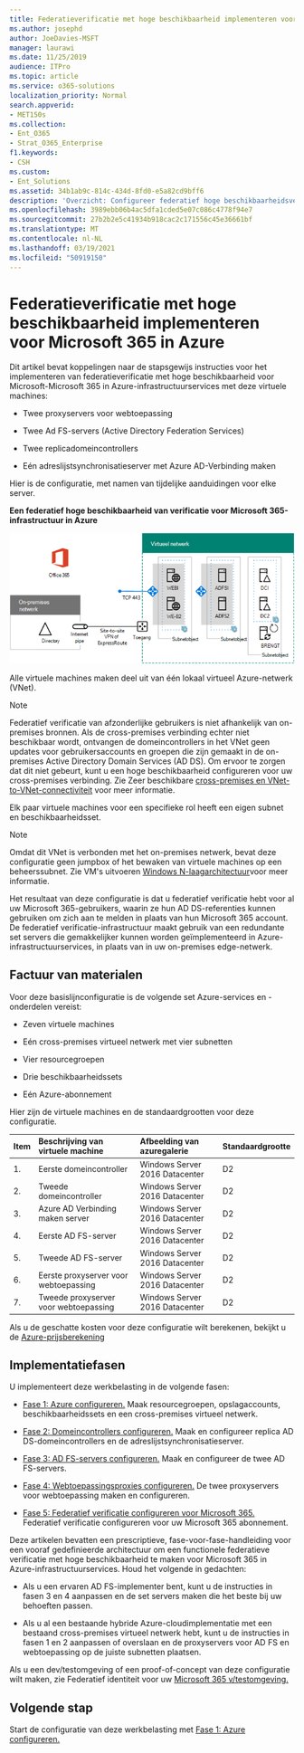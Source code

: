 ```yaml
---
title: Federatieverificatie met hoge beschikbaarheid implementeren voor Microsoft 365 in Azure
ms.author: josephd
author: JoeDavies-MSFT
manager: laurawi
ms.date: 11/25/2019
audience: ITPro
ms.topic: article
ms.service: o365-solutions
localization_priority: Normal
search.appverid:
- MET150s
ms.collection:
- Ent_O365
- Strat_O365_Enterprise
f1.keywords:
- CSH
ms.custom:
- Ent_Solutions
ms.assetid: 34b1ab9c-814c-434d-8fd0-e5a82cd9bff6
description: 'Overzicht: Configureer federatief hoge beschikbaarheidsverificatie voor uw Microsoft 365 abonnement in Microsoft Azure.'
ms.openlocfilehash: 3989ebb06b4ac5dfa1cded5e07c086c4778f94e7
ms.sourcegitcommit: 27b2b2e5c41934b918cac2c171556c45e36661bf
ms.translationtype: MT
ms.contentlocale: nl-NL
ms.lasthandoff: 03/19/2021
ms.locfileid: "50919150"
---
```

# <a name="deploy-high-availability-federated-authentication-for-microsoft-365-in-azure"></a>Federatieverificatie met hoge beschikbaarheid implementeren voor Microsoft 365 in Azure

Dit artikel bevat koppelingen naar de stapsgewijs instructies voor het implementeren van federatieverificatie met hoge beschikbaarheid voor Microsoft-Microsoft 365 in Azure-infrastructuurservices met deze virtuele machines:
  
- Twee proxyservers voor webtoepassing
    
- Twee Ad FS-servers (Active Directory Federation Services)
    
- Twee replicadomeincontrollers
    
- Eén adreslijstsynchronisatieserver met Azure AD-Verbinding maken
    
Hier is de configuratie, met namen van tijdelijke aanduidingen voor elke server.
  
**Een federatief hoge beschikbaarheid van verificatie voor Microsoft 365-infrastructuur in Azure**

![De uiteindelijke configuratie van de hoge beschikbaarheid Microsoft 365 federatief verificatie-infrastructuur in Azure](../media/c5da470a-f2aa-489a-a050-df09b4d641df.png)
  
Alle virtuele machines maken deel uit van één lokaal virtueel Azure-netwerk (VNet). 
  
> [!NOTE]
> Federatief verificatie van afzonderlijke gebruikers is niet afhankelijk van on-premises bronnen. Als de cross-premises verbinding echter niet beschikbaar wordt, ontvangen de domeincontrollers in het VNet geen updates voor gebruikersaccounts en groepen die zijn gemaakt in de on-premises Active Directory Domain Services (AD DS). Om ervoor te zorgen dat dit niet gebeurt, kunt u een hoge beschikbaarheid configureren voor uw cross-premises verbinding. Zie Zeer beschikbare [cross-premises en VNet-to-VNet-connectiviteit](/azure/vpn-gateway/vpn-gateway-highlyavailable) voor meer informatie.
  
Elk paar virtuele machines voor een specifieke rol heeft een eigen subnet en beschikbaarheidsset.
  
> [!NOTE]
> Omdat dit VNet is verbonden met het on-premises netwerk, bevat deze configuratie geen jumpbox of het bewaken van virtuele machines op een beheerssubnet. Zie VM's uitvoeren [Windows N-laagarchitectuur](/azure/guidance/guidance-compute-n-tier-vm)voor meer informatie. 
  
Het resultaat van deze configuratie is dat u federatief verificatie hebt voor al uw Microsoft 365-gebruikers, waarin ze hun AD DS-referenties kunnen gebruiken om zich aan te melden in plaats van hun Microsoft 365 account. De federatief verificatie-infrastructuur maakt gebruik van een redundante set servers die gemakkelijker kunnen worden geïmplementeerd in Azure-infrastructuurservices, in plaats van in uw on-premises edge-netwerk.
  
## <a name="bill-of-materials"></a>Factuur van materialen

Voor deze basislijnconfiguratie is de volgende set Azure-services en -onderdelen vereist:
  
- Zeven virtuele machines
    
- Eén cross-premises virtueel netwerk met vier subnetten
    
- Vier resourcegroepen
    
- Drie beschikbaarheidssets
    
- Eén Azure-abonnement
    
Hier zijn de virtuele machines en de standaardgrootten voor deze configuratie.
  
|**Item**|**Beschrijving van virtuele machine**|**Afbeelding van azuregalerie**|**Standaardgrootte**|
|:-----|:-----|:-----|:-----|
|1.  <br/> |Eerste domeincontroller  <br/> |Windows Server 2016 Datacenter  <br/> |D2  <br/> |
|2.  <br/> |Tweede domeincontroller  <br/> |Windows Server 2016 Datacenter  <br/> |D2  <br/> |
|3.  <br/> |Azure AD Verbinding maken server  <br/> |Windows Server 2016 Datacenter  <br/> |D2  <br/> |
|4.  <br/> |Eerste AD FS-server  <br/> |Windows Server 2016 Datacenter  <br/> |D2  <br/> |
|5.  <br/> |Tweede AD FS-server  <br/> |Windows Server 2016 Datacenter  <br/> |D2  <br/> |
|6.  <br/> |Eerste proxyserver voor webtoepassing  <br/> |Windows Server 2016 Datacenter  <br/> |D2  <br/> |
|7.  <br/> |Tweede proxyserver voor webtoepassing  <br/> |Windows Server 2016 Datacenter  <br/> |D2  <br/> |
   
Als u de geschatte kosten voor deze configuratie wilt berekenen, bekijkt u de [Azure-prijsberekening](https://azure.microsoft.com/pricing/calculator/)
  
## <a name="phases-of-deployment"></a>Implementatiefasen

U implementeert deze werkbelasting in de volgende fasen:
  
- [Fase 1: Azure configureren.](high-availability-federated-authentication-phase-1-configure-azure.md) Maak resourcegroepen, opslagaccounts, beschikbaarheidssets en een cross-premises virtueel netwerk.
    
- [Fase 2: Domeincontrollers configureren.](high-availability-federated-authentication-phase-2-configure-domain-controllers.md) Maak en configureer replica AD DS-domeincontrollers en de adreslijstsynchronisatieserver.
    
- [Fase 3: AD FS-servers configureren.](high-availability-federated-authentication-phase-3-configure-ad-fs-servers.md) Maak en configureer de twee AD FS-servers.
    
- [Fase 4: Webtoepassingsproxies configureren.](high-availability-federated-authentication-phase-4-configure-web-application-pro.md) De twee proxyservers voor webtoepassing maken en configureren.
    
- [Fase 5: Federatief verificatie configureren voor Microsoft 365.](high-availability-federated-authentication-phase-5-configure-federated-authentic.md) Federatief verificatie configureren voor uw Microsoft 365 abonnement.
    
Deze artikelen bevatten een prescriptieve, fase-voor-fase-handleiding voor een vooraf gedefinieerde architectuur om een functionele federatieve verificatie met hoge beschikbaarheid te maken voor Microsoft 365 in Azure-infrastructuurservices. Houd het volgende in gedachten:
  
- Als u een ervaren AD FS-implementer bent, kunt u de instructies in fasen 3 en 4 aanpassen en de set servers maken die het beste bij uw behoeften passen.
    
- Als u al een bestaande hybride Azure-cloudimplementatie met een bestaand cross-premises virtueel netwerk hebt, kunt u de instructies in fasen 1 en 2 aanpassen of overslaan en de proxyservers voor AD FS en webtoepassing op de juiste subnetten plaatsen.
    
Als u een dev/testomgeving of een proof-of-concept van deze configuratie wilt maken, zie Federatief identiteit voor uw [Microsoft 365 v/testomgeving.](federated-identity-for-your-microsoft-365-dev-test-environment.md)
  
## <a name="next-step"></a>Volgende stap

Start de configuratie van deze werkbelasting met [Fase 1: Azure configureren.](high-availability-federated-authentication-phase-1-configure-azure.md) 
